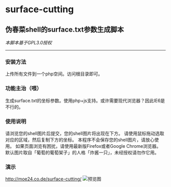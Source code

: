 # surface-cutting
## 伪春菜shell的surface.txt参数生成脚本
*本脚本基于GPL3.0授权*

-------------

### 安装方法 ###
上传所有文件到一个php空间。访问根目录即可。

### 功能主治（喂） ###
生成surface.txt的坐标参数。使用php+js支持。或许需要现代浏览器？因此IE6是不行的。

### 使用说明 ###
请浏览您的shell图片后提交，您的shell图片将出现在下方。
请使用鼠标拖动选取对应的区域，然后复制下方的坐标。
本程序不会保存您的shell图片，请放心使用。
如果页面浏览有困扰，请使用最新版Firefox或者Google Chrome浏览器。
默认图片取自「葡萄的葡萄架子」的人格「炸酱一只」，未经授权请勿作它用。

### 演示 ###
<http://moe24.co.de/surface-cutting/>
![预览图](https://raw.github.com/thousandmoe/surface-cutting/c8df8e4eb05af6314c60d9682837c52f0c618db9/preview.png) 